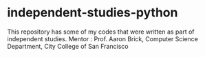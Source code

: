 # independent-studies-python

This repository has some of my codes that were written as part of independent studies.
Mentor : Prof. Aaron Brick, Computer Science Department, City College of San Francisco

